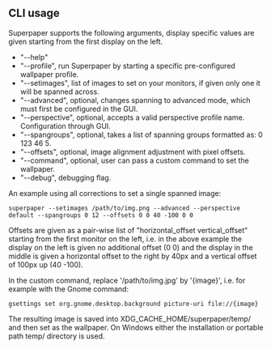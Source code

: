 ## CLI usage

Superpaper supports the following arguments, display specific values are given starting from the first display on the left.
- "--help"
- "--profile", run Superpaper by starting a specific pre-configured wallpaper profile.
- "--setimages", list of images to set on your monitors, if given only one it will be spanned across.
- "--advanced", optional, changes spanning to advanced mode, which must first be configured in the GUI.
- "--perspective", optional, accepts a valid perspective profile name. Configuration through GUI.
- "--spangroups", optional, takes a list of spanning groups formatted as: 0 123 46 5.
- "--offsets", optional, image alignment adjustment with pixel offsets.
- "--command", optional, user can pass a custom command to set the wallpaper.
- "--debug", debugging flag.

An example using all corrections to set a single spanned image:
```
superpaper --setimages /path/to/img.png --advanced --perspective default --spangroups 0 12 --offsets 0 0 40 -100 0 0
```
Offsets are given as a pair-wise list of "horizontal_offset vertical_offset" starting from the first monitor on the left, 
i.e. in the above example the display on the left is given no additional offset (0 0) and the display in 
the middle is given a horizontal offset to the right by 40px and a vertical offset of 100px up (40 -100).

In the custom command, replace '/path/to/img.jpg' by '{image}', i.e. for example with the Gnome command:
```
gsettings set org.gnome.desktop.background picture-uri file://{image}
```

The resulting image is saved into XDG_CACHE_HOME/superpaper/temp/ and then set as the wallpaper. On Windows either the installation or portable path temp/ directory is used.
